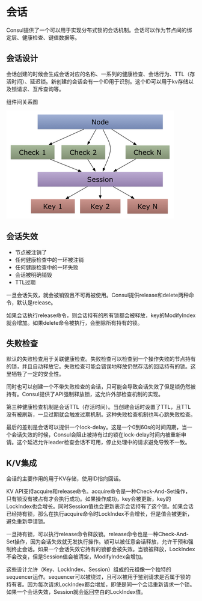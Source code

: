# 会话

Consul提供了一个可以用于实现分布式锁的会话机制。会话可以作为节点间的绑定层、健康检查、键值数据等。

## 会话设计

会话创建的时候会生成会话对应的名称、一系列的健康检查、会话行为、TTL（存活时间）、延迟锁。新创建的会话会有一个ID用于识别。这个ID可以用于kv存储以及锁请求、互斥查询等。

组件间关系图

![consul-session](https://github.com/jianghui453/xjh_multimedia_src/blob/master/images/consul-sessions.png?raw=true)

## 会话失效

- 节点被注销了
- 任何健康检查中的一环被注销
- 任何健康检查中的一环失败
- 会话被明确销毁
- TTL过期

一旦会话失效，就会被销毁且不可再被使用。Consul提供release和delete两种命令，默认是release。

如果会话执行release命令，则会话持有的所有锁都会被释放，key的ModifyIndex就会增加。如果delete命令被执行，会删除所有持有的锁。

## 失败检查

默认的失败检查用于关联健康检查。失败检查可以检查到一个操作失败的节点持有的锁，并且自动释放它。失败检查可能会错误地释放仍然存活的回话持有的锁。这里牺牲了一定的安全性。

同时也可以创建一个不带失败检查的会话，只可能会导致会话失效了但是锁仍然被持有。Consul提供了API强制释放锁，这允许外部检查机制的实现。

第三种健康检查机制是会话TTL（存活时间）。当创建会话时设置了TTL，且TTL没有被刷新，一旦过期就会触发过期机制。这种失败检查机制也叫心跳失败检查。

最后的差别是会话可以提供一个lock-delay。这是一个0到60s的时间周期，当一个会话失效的时候，Consul会阻止被持有过的锁在lock-delay时间内被重新申请。这个延迟允许leader检查会话不可用，停止处理中的请求避免导致不一致。

## K/V集成

会话的主要作用的用于KV存储，使用ID指向回话。

KV API支持acquire和release命令。acquire命令是一种Check-And-Set操作，只有锁没有被占有才会执行成功。如果操作成功，key会被更新，key的LockIndex也会增长。同时Session值也会更新表示会话持有了这个锁。如果会话已经持有锁，那么在执行acquire命令时LockIndex不会增长，但是值会被更新，避免重新申请锁。

一旦持有锁，可以执行release命令释放锁。release命令也是一种Check-And-Set操作，因为会话失效就无发执行操作。锁可以被任意会话释放，允许干预和强制终止会话。如果一个会话失效它持有的锁都会被失效。当锁被释放，LockIndex不会改变，但是Session值会被清空，ModifyIndex会增加。

这些设计允许（Key、LockIndex、Session）组成的元祖像一个独特的sequencer运作。sequencer可以被绕过，且可以被用于鉴别请求是否属于锁的持有者。因为每次请求LockIndex都会增加，即使是同一个会话重新请求一个锁。如果一个会话失效，Session就会返回空白的LockIndex值。
